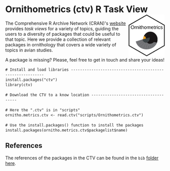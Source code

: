 # Ornithometrics (ctv) R Task View <a href='https://github.com/beausoleilmo/Ornithometrics-ctv'><img src='images/ornitho_logo.png' align="right" height="131.5" /></a>

The Comprehensive R Archive Network (CRAN)'s [website](https://cran.r-project.org/web/views/) provides *task views* for a variety of topics, guiding the users to a diversity of packages that could be useful to that topic. Here we provide a collection of relevant packages in ornithology that covers a wide variety of topics in avian studies. 

A package is missing? Please, feel free to get in touch and share your ideas! 

```
# Install and load libraries ----------------------------------------------------------
install.packages("ctv")
library(ctv)

# Download the CTV to a know location -------------------------------------

# Here the ".ctv" is in "scripts"
ornitho.metrics.ctv <- read.ctv("scripts/Ornithometrics.ctv")

# Use the install.packages() function to install the packages
install.packages(ornitho.metrics.ctv$packagelist$name)
```

## References

The references of the packages in the CTV can be found in the `bib` [folder here](https://github.com/beausoleilmo/Ornithometrics-ctv/tree/main/bib).